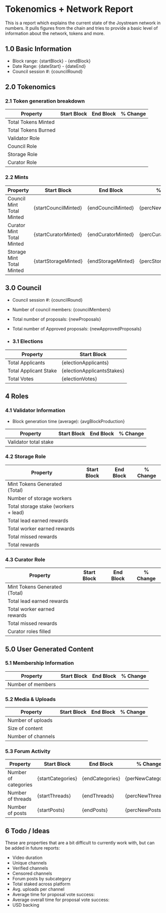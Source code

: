 # Tokenomics + Network Report
This is a report which explains the current state of the Joystream network in numbers. It pulls figures from the chain and tries to provide a basic level of information about the network, tokens and more. 

## 1.0 Basic Information
* Block range: {startBlock} - {endBlock}
* Date Range: {dateStart} - {dateEnd}
* Council session #: {councilRound}

## 2.0 Tokenomics
### 2.1 Token generation breakdown
| Property            | Start Block | End Block | % Change |
|---------------------|--------------|--------------|----------|
| Total Tokens Minted |              |              |          |
| Total Tokens Burned |              |              |          |
| Validator Role      |              |              |          |
| Council Role        |              |              |          |
| Storage Role        |              |              |          |
| Curator Role        |              |              |          |

### 2.2 Mints 
| Property                    | Start Block           | End Block | % Change |
|-----------------------------|-----------------------|--------------|----------|
| Council Mint Total Minted   | {startCouncilMinted}  |  {endCouncilMinted} |{percNewCouncilMinted}          |
| Curator Mint Total Minted   |  {startCuratorMinted} | {endCuratorMinted}| {percCuratorMinted}          |
| Storage Mint Total Minted   |  {startStorageMinted} |  {endStorageMinted}            |  {percStorageMinted}        |

## 3.0 Council
* Council session #: {councilRound}
* Number of council members: {councilMembers}
* Total number of proposals: {newProposals}
* Total number of Approved proposals: {newApprovedProposals}

* ### 3.1 Elections
| Property                    | Start Block  |
|-----------------------------|--------------|
| Total Applicants            |{electionApplicants}              |
| Total Applicant Stake       |{electionApplicantsStakes}              |
| Total Votes                 |{electionVotes}             |

## 4 Roles
### 4.1 Validator Information
* Block generation time (average): {avgBlockProduction}

| Property                    | Start Block | End Block | % Change |
|-----------------------------|--------------|--------------|----------|
| Validator total stake       |              |              |          |

### 4.2 Storage Role
| Property                | Start Block | End Block | % Change |
|-------------------------|--------------|--------------|----------|
| Mint Tokens Generated (Total)    |              |              |          |
| Number of storage workers |              |              |          |
| Total storage stake (workers + lead)  |              |              |          |
| Total lead earned rewards   |              |              |          |
| Total worker earned rewards   |              |              |          |
| Total missed rewards   |              |              |          |
| Total rewards   |              |              |          |

### 4.3 Curator Role
| Property                | Start Block | End Block | % Change |
|-------------------------|--------------|--------------|----------|
| Mint Tokens Generated (Total)    |              |              |          |
| Total lead earned rewards   |              |              |          |
| Total worker earned rewards   |              |              |          |
| Total missed rewards   |              |              |          |
| Curator roles filled     |              |              |          |

## 5.0 User Generated Content
### 5.1 Membership Information
| Property          | Start Block | End Block | % Change |
|-------------------|--------------|--------------|----------|
| Number of members |              |              |          |

### 5.2 Media & Uploads
| Property                | Start Block | End Block | % Change |
|-------------------------|--------------|--------------|----------|
| Number of uploads       |              |              |          |
| Size of content         |              |              |          |
| Number of channels      |              |              |          |

### 5.3 Forum Activity
| Property          | Start Block | End Block | % Change |
|-------------------|--------------|--------------|----------|
| Number of categories | {startCategories} | {endCategories} | {perNewCategories}         |
| Number of threads    | {startThreads}| {endThreads} | {percNewThreads}         |
| Number of posts      | {startPosts} | {endPosts}            |  {percNewPosts}        |

## 6 Todo / Ideas
These are properties that are a bit difficult to currently work with, but can be added in future reports:
* Video duration
* Unique channels
* Verified channels
* Censored channels
* Forum posts by subcategory
* Total staked across platform
* Avg. uploads per channel
* Average time for proposal vote success:
* Average overall time for proposal vote success:
* USD backing